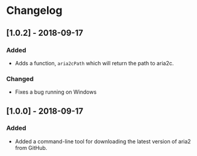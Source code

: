 # Changelog

## [1.0.2] - 2018-09-17

### Added
- Adds a function, `aria2cPath` which will return the path to aria2c.

### Changed
- Fixes a bug running on Windows

## [1.0.0] - 2018-09-17
### Added
- Added a command-line tool for downloading the latest version of aria2 from GitHub.